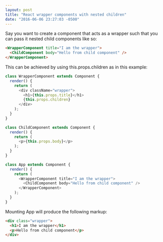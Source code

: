 ```yaml
---
layout: post
title: "React wrapper components with nested children"
date: "2016-06-06 23:27:03 -0500"
---
```



Say you want to create a component that acts as a wrapper such that you can pass it nested child components like so:

```html
<WrapperComponent title="I am the wrapper">
  <ChildComponent body="Hello from child component" />
</WrapperComponent>
```

This can be achieved by using this.props.children as in this example:

```javascript
class WrapperComponent extends Component {
  render() {
    return (
      <div className="wrapper">
        <h1>{this.props.title}</h1>
        {this.props.children}
      </div>
    );
  }
}

class ChildComponent extends Component {
  render() {
    return (
      <p>{this.props.body}</p>
    );
  }
}

class App extends Component {
  render() {
    return (
      <WrapperComponent title="I am the wrapper">
        <ChildComponent body="Hello from child component" />
      </WrapperComponent>
    );
  }
}
```

Mounting App will produce the following markup:

```html
<div class="wrapper">
  <h1>I am the wrapper</h1>
  <p>Hello from child component</p>
</div>
```

